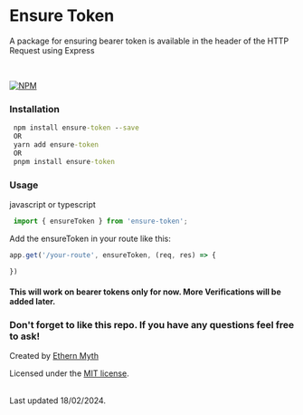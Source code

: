 
# Ensure Token

A package for ensuring bearer token is available in the header of the HTTP Request using Express

<br/>

[![NPM](https://nodei.co/npm/ensure-token.png)](https://nodei.co/npm/ensure-token/)

### Installation

``` cmd
 npm install ensure-token --save
 OR
 yarn add ensure-token
 OR
 pnpm install ensure-token
```

### Usage

javascript or typescript

``` javascript
 import { ensureToken } from 'ensure-token'; 
```

Add the ensureToken in your route like this:

``` javascript
app.get('/your-route', ensureToken, (req, res) => {

})
```

#### This will work on bearer tokens only for now. More Verifications will be added later.

### Don't forget to like this repo. If you have any questions feel free to ask!

Created by  [Ethern Myth](http://www.github.com/ethern-myth)
<br/>

Licensed under the [MIT license](http://www.opensource.org/licenses/mit-license).

<br/>
Last updated 18/02/2024.
